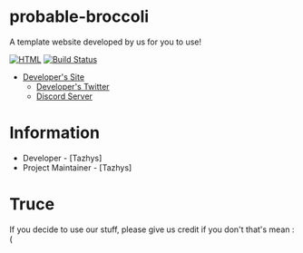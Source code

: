 # probable-broccoli
A template website developed by us for you to use!

[![HTML](https://img.shields.io/badge/html%20-%2343853D.svg?&style=for-the-badge&logo=html&logoColor=white)](https://en.wikipedia.org/wiki/html) [![Build Status](https://img.shields.io/badge/build-passing-%2343853D?style=for-the-badge&logo=html)](https://github.com/vultrex/probable-broccoli) 

- [Developer's Site](https://vultrex.tech/)
  - [Developer's Twitter](https://twitter.com/DevVultrex)
   - [Discord Server](https://discord.gg/Sw6zJM6yEm)

# Information

- Developer - [Tazhys]
- Project Maintainer - [Tazhys]

# Truce
If you decide to use our stuff, please give us credit if you don't that's mean :(
